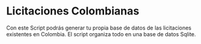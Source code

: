 # Licitaciones Colombianas

Con este Script podrás generar tu propia base de datos de las licitaciones existentes en Colombia. 
El script organiza todo en una base de datos Sqlite. 